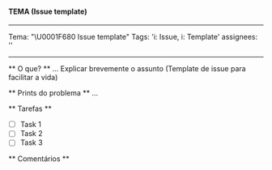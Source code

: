 #### TEMA (Issue template)


---
Tema: "\U0001F680 Issue template"
Tags: 'i: Issue, i: Template'
assignees: ''

---

** O que? **
… Explicar brevemente o assunto (Template de issue para facilitar a vida)

** Prints do problema **
…

** Tarefas **
- [ ] Task 1
- [ ] Task 2
- [ ] Task 3

** Comentários **
